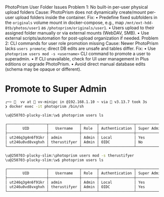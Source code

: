 PhotoPrism User Folder Issues
Problem 1: No built-in per-user physical upload folders
Cause: PhotoPrism does not dynamically create/mount per-user upload folders inside the container.
Fix:
	•	Predefine fixed subfolders in the `originals` volume mount in docker-compose, e.g., map `/mnt/ext-hdd-8tb/photos/user1` as `/photoprism/originals/user1`.
	•	Users upload to their assigned folder manually or via external mounts (WebDAV, SMB).
	•	Use external scripts/automation for post-upload organization if needed.
Problem 2: CLI commands for user role promotion missing
Cause: Newer PhotoPrism lacks `users promote`; direct DB edits are unsafe and tables differ.
Fix:
	•	Use `photoprism users mod -s <username>` CLI command to promote a user to superadmin.
	•	If CLI unavailable, check for UI user management in Plus editions or upgrade PhotoPrism.
	•	Avoid direct manual database edits (schema may be opaque or different).

# Promote to Super Admin

```bash
┌─>   vv at  vv-minipc in @192.168.1.10 ~ via  v3.13.7 took 3s
❯ docker exec -it photoprism /bin/sh

\u@250703-plucky-slim:\w$ photoprism users ls

┌──────────────────┬──────────────┬───────┬────────────────┬─────────────┬───────────┬──────────┬─────────────┐
│       UID        │   Username   │ Role  │ Authentication │ Super Admin │ Web Login │  WebDAV  │ Upload Path │
├──────────────────┼──────────────┼───────┼────────────────┼─────────────┼───────────┼──────────┼─────────────┤
│ ut246q3g4n6f91kr │ admin        │ Admin │ Local          │ Yes         │ Enabled   │ Enabled  │             │
│ ut246u0vd8vxghxh │ therustifyer │ Admin │ OIDC           │ No          │ Enabled   │ Disabled │             │
└──────────────────┴──────────────┴───────┴────────────────┴─────────────┴───────────┴──────────┴─────────────┘

\u@250703-plucky-slim:\photoprism users mod -s therustifyer
\u@250703-plucky-slim:\w$ photoprism users ls

┌──────────────────┬──────────────┬───────┬────────────────┬─────────────┬───────────┬──────────┬─────────────┐
│       UID        │   Username   │ Role  │ Authentication │ Super Admin │ Web Login │  WebDAV  │ Upload Path │
├──────────────────┼──────────────┼───────┼────────────────┼─────────────┼───────────┼──────────┼─────────────┤
│ ut246q3g4n6f91kr │ admin        │ Admin │ Local          │ Yes         │ Enabled   │ Enabled  │             │
│ ut246u0vd8vxghxh │ therustifyer │ Admin │ OIDC           │ Yes         │ Enabled   │ Disabled │             │
└──────────────────┴──────────────┴───────┴────────────────┴─────────────┴───────────┴──────────┴─────────────┘
```